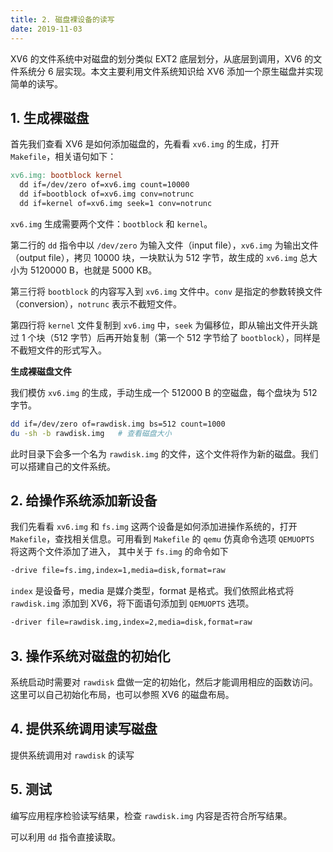 ```yaml
---
title: 2. 磁盘裸设备的读写
date: 2019-11-03
---
```


XV6 的文件系统中对磁盘的划分类似 EXT2 底层划分，从底层到调用，XV6 的文件系统分 6 层实现。本文主要利用文件系统知识给 XV6 添加一个原生磁盘并实现简单的读写。

## 1. 生成裸磁盘

首先我们查看 XV6 是如何添加磁盘的，先看看 `xv6.img` 的生成，打开 `Makefile`，相关语句如下：

```makefile
xv6.img: bootblock kernel
  dd if=/dev/zero of=xv6.img count=10000
  dd if=bootblock of=xv6.img conv=notrunc
  dd if=kernel of=xv6.img seek=1 conv=notrunc
```

`xv6.img` 生成需要两个文件：`bootblock` 和 `kernel`。

第二行的 `dd` 指令中以 `/dev/zero` 为输入文件（input file），`xv6.img` 为输出文件（output file），拷贝 10000 块，一块默认为 512 字节，故生成的 `xv6.img` 总大小为 5120000 B，也就是 5000 KB。

第三行将 `bootblock` 的内容写入到 `xv6.img` 文件中。`conv` 是指定的参数转换文件（conversion），`notrunc` 表示不截短文件。

第四行将 `kernel` 文件复制到 `xv6.img` 中，`seek` 为偏移位，即从输出文件开头跳过 1 个块（512 字节）后再开始复制（第一个 512 字节给了 `bootblock`），同样是不截短文件的形式写入。

**生成裸磁盘文件**

我们模仿 `xv6.img` 的生成，手动生成一个 512000 B 的空磁盘，每个盘块为 512 字节。

```bash
dd if=/dev/zero of=rawdisk.img bs=512 count=1000
du -sh -b rawdisk.img   # 查看磁盘大小
```

此时目录下会多一个名为 `rawdisk.img` 的文件，这个文件将作为新的磁盘。我们可以搭建自己的文件系统。

## 2. 给操作系统添加新设备

我们先看看 `xv6.img` 和 `fs.img` 这两个设备是如何添加进操作系统的，打开 `Makefile`，查找相关信息。可用看到 `Makefile` 的 `qemu` 仿真命令选项 `QEMUOPTS` 将这两个文件添加了进入， 其中关于 `fs.img` 的命令如下

```bash
-drive file=fs.img,index=1,media=disk,format=raw
```

`index` 是设备号，media 是媒介类型，format 是格式。我们依照此格式将 `rawdisk.img` 添加到 XV6，将下面语句添加到 `QEMUOPTS` 选项。 

```bash
-driver file=rawdisk.img,index=2,media=disk,format=raw
```

## 3. 操作系统对磁盘的初始化

系统启动时需要对 `rawdisk` 盘做一定的初始化，然后才能调用相应的函数访问。这里可以自己初始化布局，也可以参照 XV6 的磁盘布局。

## 4. 提供系统调用读写磁盘

提供系统调用对 `rawdisk` 的读写

## 5. 测试

编写应用程序检验读写结果，检查 `rawdisk.img` 内容是否符合所写结果。

可以利用 `dd` 指令直接读取。